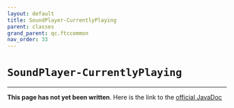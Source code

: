 ```yaml
---
layout: default
title: SoundPlayer-CurrentlyPlaying
parent: classes
grand_parent: qc.ftccommon
nav_order: 33
---
```

# `SoundPlayer-CurrentlyPlaying`
---
**This page has not yet been written**. Here is the link to the [official JavaDoc](https://ftctechnh.github.io/ftc_app/doc/javadoc/com/qualcomm/ftccommon/SoundPlayer.CurrentlyPlaying.html)
        
